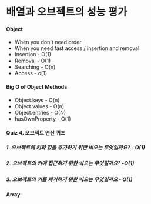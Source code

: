 # 배열과 오브젝트의 성능 평가

#### Object
-  When you don't need order
-  When you need fast access / insertion and removal
  - Insertion - O(1)
  - Removal - O(1)
  - Searching - O(n)
  - Access - o(1)

#### Big O of Object Methods
- Object.keys - O(n)
- Object.values - O(n)
- Object.entries - O(N)
- hasOwnProperty - O(1)

#### Quiz 4. 오브젝트 연산 퀴즈

##### 1. 오브젝트에 키와 값을 추가하기 위한 빅오는 무엇일까요? - O(1)
##### 2. 오브젝트의 키에 접근하기 위한 빅오는 무엇일까요? -O(1)
##### 3. 오브젝트의 키를 제거하기 위한 빅오는 무엇일까요 - O(1)

#### Array
